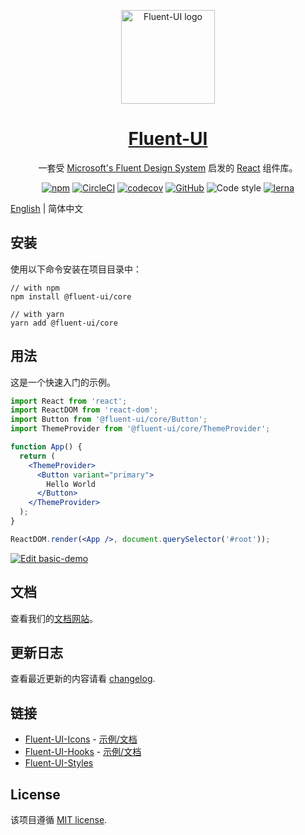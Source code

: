 <p align="center">
  <a href="https://fluent-ui.com/" target="_blank">
    <img width="150" src="https://fluent-ui.com/images/fluent-ui.svg" alt="Fluent-UI logo">
  </a>
</p>

<p align="center">
  <a href="https://fluent-ui.com/" rel="noopener" target="_blank">
    <h1 align="center">Fluent-UI</h1>
  </a>
</p>

<div align="center">

一套受 [Microsoft's Fluent Design System](https://www.microsoft.com/design/fluent/) 启发的 [React](https://reactjs.org/) 组件库。

[![npm](https://img.shields.io/npm/v/@fluent-ui/core.svg?style=flat-square)](https://www.npmjs.com/package/@fluent-ui/core)
[![CircleCI](https://img.shields.io/circleci/build/github/fluent-org/fluent-ui/master.svg?style=flat-square)](https://circleci.com/gh/fluent-org/fluent-ui/tree/master)
[![codecov](https://img.shields.io/codecov/c/github/fluent-org/fluent-ui.svg?style=flat-square)](https://codecov.io/gh/fluent-org/fluent-ui)
[![GitHub](https://img.shields.io/github/license/mashape/apistatus.svg?style=flat-square)](https://github.com/fluent-org/fluent-ui/blob/master/LICENSE)
![Code style](https://img.shields.io/badge/code_style-prettier-ff69b4.svg?style=flat-square)
[![lerna](https://img.shields.io/badge/maintained%20with-lerna-cc00ff.svg?style=flat-square)](https://lerna.js.org/)

</div>

[English](https://github.com/fluent-org/fluent-ui/blob/master/README.md) | 简体中文

## 安装

使用以下命令安装在项目目录中：

```
// with npm
npm install @fluent-ui/core

// with yarn
yarn add @fluent-ui/core
```

## 用法

这是一个快速入门的示例。

```jsx
import React from 'react';
import ReactDOM from 'react-dom';
import Button from '@fluent-ui/core/Button';
import ThemeProvider from '@fluent-ui/core/ThemeProvider';

function App() {
  return (
    <ThemeProvider>
      <Button variant="primary">
        Hello World
      </Button>
    </ThemeProvider>
  );
}

ReactDOM.render(<App />, document.querySelector('#root'));
```

[![Edit basic-demo](https://codesandbox.io/static/img/play-codesandbox.svg)](https://codesandbox.io/s/nervous-ellis-4e44e?fontsize=14)

## 文档

查看我们的[文档网站](https://fluent-ui.com)。

## 更新日志

查看最近更新的内容请看 [changelog](https://github.com/fluent-org/fluent-ui/blob/master/CHANGELOG.md).

## 链接

- [Fluent-UI-Icons](https://github.com/fluent-org/fluent-ui/blob/master/packages/fluent-ui-icons/README.md) - [示例/文档](https://fluent-ui.com/components/icon)
- [Fluent-UI-Hooks](https://github.com/fluent-org/fluent-ui/blob/master/packages/fluent-ui-hooks/README.md) - [示例/文档](https://fluent-ui.com/hooks/guide)
- [Fluent-UI-Styles](https://github.com/fluent-org/fluent-ui/blob/master/packages/fluent-ui-styles/README.md)

## License

该项目遵循 [MIT license](https://github.com/fluent-org/fluent-ui/blob/master/LICENSE).
